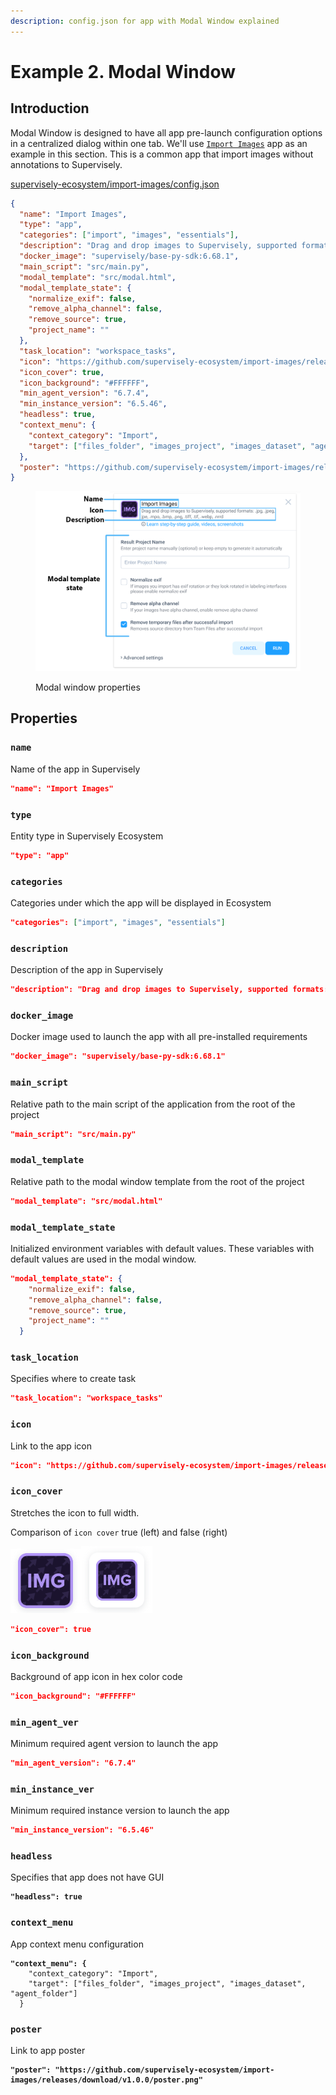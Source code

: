 ```yaml
---
description: config.json for app with Modal Window explained
---
```


# Example 2. Modal Window

## Introduction

Modal Window is designed to have all app pre-launch configuration options in a centralized dialog within one tab. We'll use [`Import Images`](https://ecosystem.supervise.ly/apps/import-images) app as an example in this section. This is a common app that import images without annotations to Supervisely.

[supervisely-ecosystem/import-images/config.json](https://github.com/supervisely-ecosystem/import-images/blob/master/config.json)

```json
{
  "name": "Import Images",
  "type": "app",
  "categories": ["import", "images", "essentials"],
  "description": "Drag and drop images to Supervisely, supported formats: .jpg, .jpeg, jpe, .mpo, .bmp, .png, .tiff, .tif, .webp, .nrrd",
  "docker_image": "supervisely/base-py-sdk:6.68.1",
  "main_script": "src/main.py",
  "modal_template": "src/modal.html",
  "modal_template_state": {
    "normalize_exif": false,
    "remove_alpha_channel": false,
    "remove_source": true,
    "project_name": ""
  },
  "task_location": "workspace_tasks",
  "icon": "https://github.com/supervisely-ecosystem/import-images/releases/download/v1.0.0/icon.png",
  "icon_cover": true,
  "icon_background": "#FFFFFF",
  "min_agent_version": "6.7.4",
  "min_instance_version": "6.5.46",
  "headless": true,
  "context_menu": {
    "context_category": "Import",
    "target": ["files_folder", "images_project", "images_dataset", "agent_folder"]
  },
  "poster": "https://github.com/supervisely-ecosystem/import-images/releases/download/v1.0.0/poster.png"
}
```

<figure><img src="../../.gitbook/assets/modal-props.png" alt=""><figcaption><p>Modal window properties</p></figcaption></figure>

## Properties

### `name`&#x20;

Name of the app in Supervisely

```json
"name": "Import Images"
```

### `type`

Entity type in Supervisely Ecosystem

```json
"type": "app"
```

### `categories`

Сategories under which the app will be displayed in Ecosystem

```json
"categories": ["import", "images", "essentials"]
```

### `description`

Description of the app in Supervisely

```json
"description": "Drag and drop images to Supervisely, supported formats: .jpg, .jpeg, jpe, .mpo, .bmp, .png, .tiff, .tif, .webp, .nrrd"
```

### `docker_image`

Docker image used to launch the app with all pre-installed requirements

```json
"docker_image": "supervisely/base-py-sdk:6.68.1"
```

### `main_script`

Relative path to the main script of the application from the root of the project

```json
"main_script": "src/main.py"
```

### `modal_template`

Relative path to the modal window template from the root of the project

```json
"modal_template": "src/modal.html"
```

### `modal_template_state`

Initialized environment variables with default values. These variables with default values are used in the modal window.

```json
"modal_template_state": {
    "normalize_exif": false,
    "remove_alpha_channel": false,
    "remove_source": true,
    "project_name": ""
  }
```

### `task_location`

Specifies where to create task

```json
"task_location": "workspace_tasks"
```

### `icon`

Link to the app icon

```json
"icon": "https://github.com/supervisely-ecosystem/import-images/releases/download/v1.0.0/icon.png"
```

### `icon_cover`

Stretches the icon to full width.

Comparison of `icon cover` true (left) and false (right)

!["icon\_cover": true](<../../.gitbook/assets/image (2).png>)!["icon\_cover": false](../../.gitbook/assets/image.png)

```json
"icon_cover": true
```

### `icon_background`

Background of app icon in hex color code

```json
"icon_background": "#FFFFFF"
```

### `min_agent_ver`

Minimum required agent version to launch the app

```json
"min_agent_version": "6.7.4"
```

### `min_instance_ver`

Minimum required instance version to launch the app

```json
"min_instance_version": "6.5.46"
```

### `headless`

Specifies that app does not have GUI

<pre class="language-json"><code class="lang-json"><strong>"headless": true</strong></code></pre>

### `context_menu`

App context menu configuration

<pre class="language-json"><code class="lang-json"><strong>"context_menu": {
</strong>    "context_category": "Import",
    "target": ["files_folder", "images_project", "images_dataset", "agent_folder"]
  }</code></pre>

### `poster`

Link to app poster

<pre class="language-json"><code class="lang-json"><strong>"poster": "https://github.com/supervisely-ecosystem/import-images/releases/download/v1.0.0/poster.png"</strong></code></pre>
